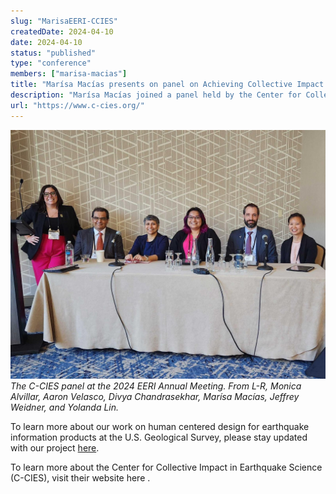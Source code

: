 ```yaml
---
slug: "MarisaEERI-CCIES"
createdDate: 2024-04-10
date: 2024-04-10
status: "published"
type: "conference"
members: ["marisa-macias"]
title: "Marísa Macías presents on panel on Achieving Collective Impact through Human Centered Design at the EERI Annual Meeting"
description: "Marísa Macías joined a panel held by the Center for Collective Impact in Earthquake Science (C-CIES) at the 2024 Earthquake Engineering Research Institute's (EERI) Annual Meeting to describe the human-centered design research to improve equity and accessibility of earthquake information."
url: "https://www.c-cies.org/"
---
```


![](./CCIES-EERI-04-10-24.jpeg)
<em> The C-CIES panel at the 2024 EERI Annual Meeting. From L-R, Monica Alvillar, Aaron Velasco, Divya Chandrasekhar, Marísa Macías, Jeffrey Weidner, and Yolanda Lin.</em>

To learn more about our work on human centered design for earthquake information products at the U.S. Geological Survey, please stay updated with our project [here](http://disasterdata.engin.umich.edu/projects/codesign-equity-earthquakeinfo).

To learn more about the Center for Collective Impact in Earthquake Science (C-CIES), visit their website <Link doOpenInNewTab to="https://www.c-cies.org/"> here </Link>.